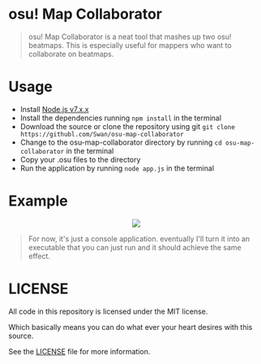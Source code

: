 # osu! Map Collaborator
> osu! Map Collaborator is a neat tool that mashes up two osu! beatmaps. This is especially useful for mappers who want to collaborate on beatmaps.

# Usage
* Install [Node.js v7.x.x](https://nodejs.org)
* Install the dependencies running `npm install` in the terminal
* Download the source or clone the repository using git `git clone https://githubl.com/Swan/osu-map-collaborator`
* Change to the osu-map-collaborator directory by running `cd osu-map-collaborator` in the terminal
* Copy your .osu files to the directory
* Run the application by running `node app.js` in the terminal

# Example
<p align="center">
  <img src="https://juicy.eggplants.org/zks820.png" />
</p>

> For now, it's just a console application. eventually I'll turn it into an executable that you can just run and it should achieve the same effect.

# LICENSE

All code in this repository is licensed under the MIT license.

Which basically means you can do what ever your heart desires with this source.

See the [LICENSE](https://github.com/Swan/osu-map-collaborator/blob/master/LICENSE) file for more information.
